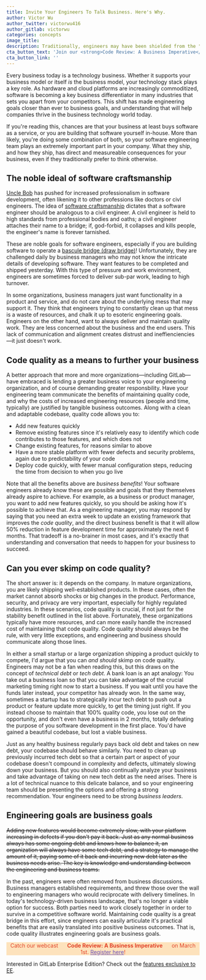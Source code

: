 ```yaml
---
title: Invite Your Engineers To Talk Business. Here's Why.
author: Victor Wu
author_twitter: victorwu416
author_gitlab: victorwu
categories: concepts
image_title: 
description: Traditionally, engineers may have been shielded from the "business parts" of the organization. In today's technology landscape, that's no longer a viable option.
cta_button_text: 'Join our <strong>Code Review: A Business Imperative</strong> webcast live!'
cta_button_link: ''
---
```


Every business today is a technology business. Whether it supports your business model or itself _is_ the business model, your technology stack plays a key role. As hardware and cloud platforms are increasingly commoditized, software is becoming a key business differentiator in many industries that sets you apart from your competitors. This shift has made engineering goals closer than ever to business goals, and understanding that will help companies thrive in the business technology world today. 

<!-- more -->

If you're reading this, chances are that your business at least buys software as a service, or you are building that software yourself in-house. More than likely, you're doing some combination of both, so your software engineering team plays an extremely important part in your company. What they ship, and how they ship, has direct and measureable consequences for your business, even if they traditionally prefer to think otherwise. 

<!-- more -->

## The noble ideal of software craftsmanship

[Uncle Bob](https://en.wikipedia.org/wiki/Robert_Cecil_Martin) has pushed for increased professionalism in software development, often likening it to other professions like doctors or civl engineers. The idea of [software craftsmanship](https://en.wikipedia.org/wiki/Software_craftsmanship) dictates that a software engineer should be analogous to a civil engineer. A civil engineer is held to high standards from professional bodies and oaths; a civil engineer attaches their name to a bridge; if, god-forbid, it collapses and kills people, the engineer's name is forever tarnished. 

These are noble goals for software engineers, especially if you are building software to operate a [bascule bridge (draw bridge)](https://en.wikipedia.org/wiki/Bascule_bridge)! Unfortunately, they are challenged daily by business managers who may not know the intricate details of developing software. They want features to be completed and shipped yesterday. With this type of pressure and work environment, engineers are sometimes forced to deliver sub-par work, leading to high turnover.

In some organizations, business managers just want functionality in a product and service, and do not care about the underlying mess that may support it. They think that engineers trying to constantly clean up that mess is a waste of resources, and chalk it up to esoteric engineering goals. Engineers on the other hand, want to always deliver and maintain quality work. They are less concerned about the business and the end users. This lack of communication and alignment creates distrust and ineffienciencies—it just doesn't work. 

## Code quality as a means to further your business

A better approach that more and more organizations—including GitLab—have embraced is lending a greater business voice to your engineering organization, and of course demanding greater responsbility. Have your engineering team communicate the benefits of maintaining quality code, and why the costs of increased engineering resources (people and time, typically) are justified by tangible business outcomes. Along with a clean and adaptable codebase, quality code allows you to:

* Add new features quickly
* Remove existing features since it's relatively easy to identify which code contributes to those features, and which does not
* Change existing features, for reasons similar to above
* Have a more stable platform with fewer defects and security problems, again due to predictability of your code
* Deploy code quickly, with fewer manual configuration steps, reducing the time from decision to when you go live

Note that all the benefits above are _business benefits_! Your software engineers already know these are possible and goals that they themselves already aspire to achieve. For example, as a business or product manager, you want to add new features quickly, so you should be asking how it's possible to achieve that. As a engineering manager, you may respond by saying that you need an extra week to update an existing framework that improves the _code quality_, and the direct business benefit is that it will allow 50% reduction in feature development time for approximately the next 6 months. That tradeoff is a no-brainer in most cases, and it's exactly that understanding and conversation that needs to happen for your business to succeed.

## Can you ever skimp on code quality?

The short answer is: it depends on the company. In mature organizations, you are likely shipping well-established products. In these cases, often the market cannot absorb shocks or big changes in the product. Performance, security, and privacy are very important, especially for highly regulated industries. In these scenarios, code quality is crucial, if not just for the stability benefit outlined in the list above. Fortunately, these organizations typically have more resources, and can more easily handle the increased cost of maintaining that code quality. Code quality should always be the rule, with very little exceptions, and engineering and business should communicate along those lines.

In either a small startup or a large organization shipping a product quickly to compete, I'd argue that you can _and should_ skimp on code quality. Engineers may not be a fan when reading this, but this draws on the concept of _technical debt_ or _tech debt_. A bank loan is an apt analogy: You take out a business loan so that you can take advantage of the crucial marketing timing right now to start a business. If you wait until you have the funds later instead, your competitor has already won. In the same way, sometimes a startup has to strategically incur tech debt to push out a product or feature update more quickly, to get the timing just right. If you instead choose to maintain that 100% quality code, you lose out on the opportunity, and don't even have a business in 2 months, totally defeating the purpose of you software development in the first place. You'd have gained a beautiful codebase, but lost a viable business.

Just as any healthy business regularly pays back old debt and takes on new debt, your codebase should behave similarly. You need to clean up previously incurred tech debt so that a certain part or aspect of your codebase doesn't compound in complexity and defects, ultimately slowing down your business. But you should also continually analyze your business and take advantage of taking on new tech debt as the need arises. There is a lot of technical nuance to this delicate balance, and so your engineering team should be presenting the options and offering a strong recommendation. Your engineers need to be strong _business leaders_.

## Engineering goals are business goals

~~Adding new features would become extremely slow, with your platform increasing in defects if you don't pay it back. Just as any normal business always has some ongoing debt and knows how to balance it, an organization will always have some tech debt, and a strategy to manage the amount of it, paying some of it back and incurring new debt later as the business needs arise. The key is knowledge and understanding between the engineering and business teams.~~

In the past, engineers were often removed from business discussions. Business managers established requirements, and threw those over the wall to engineering managers who would reciprocate with delivery timelines. In today's technology-driven business landscape, that's no longer a viable option for success. Both parties need to work closely together in order to survive in a competitive software world. Maintaining code quality is a great bridge in this effort, since engineers can easily articulate it's practical benefits that are easily translated into positive business outcomes. That is, code quality illustrates engineering goals are business goals.

<p class="alert alert-orange" style="background-color: rgba(252,163,38,.3); border-color: rgba(252,163,38,.3); color: rgb(226,67,41) !important; text-align: center;">Catch our webcast &nbsp;&nbsp;<i class="fa fa-gitlab" style="color:rgb(107,79,187); font-size:.85em" aria-hidden="true"></i> &nbsp;&nbsp;<strong>Code Review: A Business Imperative</strong> &nbsp;&nbsp;<i class="fa fa-gitlab" style="color:rgb(107,79,187); font-size:.85em" aria-hidden="true"></i> &nbsp;&nbsp;on March 1st. <a style="color: rgb(107,79,187);" href="https://page.gitlab.com/20170301_continuouseverything.html">Register here</a>!</p>

Interested in GitLab Enterprise Edition? Check out the [features exclusive to
EE](https://about.gitlab.com/gitlab-ee/).


